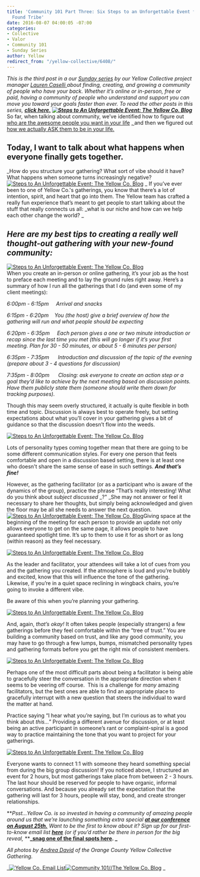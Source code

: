 ```yaml
---
title: 'Community 101 Part Three: Six Steps to an Unforgettable Event for Your New
  Found Tribe'
date: 2016-08-07 04:00:05 -07:00
categories:
- Collective
- Valor
- Community 101
- Sunday Series
author: Yellow
redirect_from: "/yellow-collective/6408/"
---
```


_This is the third post in a our [Sunday series](http://yellowconference.com/category/sunday-series/) by our Yellow Collective project manager_ [_Lauren Caselli_ ](http://www.laurencaselli.com/)_about finding, creating, and growing a community of people who have your back. Whether it’s online or in-person, free or paid, having a community of people who understand and support you can move you toward your goals faster than ever. To read the other posts in this series,_ **_[click here.](http://yellowconference.com/category/community-101/) [![Steps to An Unforgettable Event: The Yellow Co. Blog](https://yellow-blog-images.imgix.net/2016/08/YellowCollectivexHeritage-AndreaDavid47.jpg)](https://yellow-blog-images.imgix.net/2016/08/YellowCollectivexHeritage-AndreaDavid47.jpg)_** So far, when talking about community, we’ve identified how to figure out [who are the awesome people you want in your life](http://yellowconference.com/2016/07/10/community-101-a-new-series-about-making-friends-as-an-adult/) [ , ](http://yellowconference.com/2016/07/10/community-101-a-new-series-about-making-friends-as-an-adult/) and then we figured out [ how we actually ASK them to be in your life.](http://yellowconference.com/2016/07/24/community-101-part-two-inviting-brilliant-people-into-your-life/)

## Today, I want to talk about what happens when everyone finally gets together.

_How do you structure your gathering? What sort of vibe should it have? What happens when someone turns increasingly negative?[![Steps to An Unforgettable Event: The Yellow Co. Blog](https://yellow-blog-images.imgix.net/2016/08/YellowCollectivexHeritage-AndreaDavid55.jpg)](https://yellow-blog-images.imgix.net/2016/08/YellowCollectivexHeritage-AndreaDavid55.jpg) _ If you’ve ever been to one of Yellow Co.'s gatherings, you know that there’s a lot of intention, spirit, and heart that go into them. The Yellow team has crafted a really fun experience that’s meant to get people to start talking about the stuff that really connects us all: _what is our niche and how can we help each other change the world? _

## _**Here are my best tips to creating a really well thought-out gathering with your new-found community:**_

[![Steps to An Unforgettable Event: The Yellow Co. Blog](https://yellow-blog-images.imgix.net/2016/08/STEP-1-LAY-OUT-DETAILED.jpg)](https://yellow-blog-images.imgix.net/2016/08/STEP-1-LAY-OUT-DETAILED.jpg)[  
](https://yellow-blog-images.imgix.net/2016/08/STEP-3-SET-THE-TONE.jpg)When you create an in-person or online gathering, it’s your job as the host to preface each meeting and to lay the ground rules right away. Here’s a summary of how I run all the gatherings that I do (and even some of my client meetings):

_6:00pm - 6:15pm     Arrival and snacks_

_6:15pm - 6:20pm    You (the host) give a brief overview of how the gathering will run and what people should be expecting_

_6:20pm - 6:35pm     Each person gives a one or two minute introduction or recap since the last time you met (this will go longer if it’s your first meeting. Plan for 30 - 50 minutes, or about 5 - 6 minutes per person)_

_6:35pm - 7:35pm      Introduction and discussion of the topic of the evening (prepare about 3 - 4 questions for discussion)_

_7:35pm - 8:00pm      Closing: ask everyone to create an action step or a goal they’d like to achieve by the next meeting based on discussion points. Have them publicly state them (someone should write them down for tracking purposes)._

Though this may seem overly structured, it actually is quite flexible in both time and topic. Discussion is always best to operate freely, but setting expectations about what you’ll cover in your gathering gives a bit of guidance so that the discussion doesn’t flow into the weeds.

[![Steps to An Unforgettable Event: The Yellow Co. Blog](https://yellow-blog-images.imgix.net/2016/08/STEP-2-CREATE-OPPORTUNITIES.jpg)](https://yellow-blog-images.imgix.net/2016/08/STEP-2-CREATE-OPPORTUNITIES.jpg)

Lots of personality types coming together mean that there are going to be some different communication styles. For every one person that feels comfortable and open in a discussion based setting, there is at least one who doesn't share the same sense of ease in such settings. **_And that’s fine!_**

However, as the gathering facilitator (or as a participant who is aware of the dynamics of the group), practice the phrase “That’s really interesting! What do you think about _subject discussed_ _<insert-name-of-silent-gathering-attendee-here>?" </insert-name-of-silent-gathering-attendee-here>_She may not answer or feel it necessary to share her thoughts, but simply being acknowledged and given the floor may be all she needs to answer the next question.[![Steps to An Unforgettable Event: The Yellow Co. Blog](https://yellow-blog-images.imgix.net/2016/08/YellowCollectivexHeritage-AndreaDavid87.jpg)](https://yellow-blog-images.imgix.net/2016/08/YellowCollectivexHeritage-AndreaDavid87.jpg)Giving space at the beginning of the meeting for each person to provide an update not only allows everyone to get on the same page, it allows people to have guaranteed spotlight time. It’s up to them to use it for as short or as long (within reason) as they feel necessary.

[![Steps to An Unforgettable Event: The Yellow Co. Blog](https://yellow-blog-images.imgix.net/2016/08/STEP-3-SET-THE-TONE.jpg)](https://yellow-blog-images.imgix.net/2016/08/STEP-3-SET-THE-TONE.jpg)

As the leader and facilitator, your attendees will take a lot of cues from you and the gathering you created. If the atmosphere is loud and you’re bubbly and excited, know that this will influence the tone of the gathering. Likewise, if you’re in a quiet space reclining in wingback chairs, you’re going to invoke a different vibe.

Be aware of this when you’re planning your gathering.

[![Steps to An Unforgettable Event: The Yellow Co. Blog](https://yellow-blog-images.imgix.net/2016/08/STEP-4-KNOW-THAT-THE-FIRST.jpg)](https://yellow-blog-images.imgix.net/2016/08/STEP-4-KNOW-THAT-THE-FIRST.jpg)

And, again, _that’s okay!_ It often takes people (especially strangers) a few gatherings before they feel comfortable within the “tree of trust.” You are building a community based on trust, and like any good community, you may have to go through a few lumps, bumps, mismatched personality types and gathering formats before you get the right mix of consistent members.

[![Steps to An Unforgettable Event: The Yellow Co. Blog](https://yellow-blog-images.imgix.net/2016/08/STEP-5-PRACTICE-GRACIOUSNESS.jpg)](https://yellow-blog-images.imgix.net/2016/08/STEP-5-PRACTICE-GRACIOUSNESS.jpg)

Perhaps one of the most difficult parts about being a facilitator is being able to gracefully steer the conversation in the appropriate direction when it seems to be veering off course.  This is a challenge for _many_ amazing facilitators, but the best ones are able to find an appropriate place to gracefully interrupt with a new question that steers the individual to ward the matter at hand.

Practice saying “I hear what you’re saying, but I’m curious as to what you think about _this..._” Providing a different avenue for discussion, or at least being an active participant in someone’s rant or complaint-spiral is a good way to practice maintaining the tone that you want to project for your gatherings.

[![Steps to An Unforgettable Event: The Yellow Co. Blog](https://yellow-blog-images.imgix.net/2016/08/STEP-6-LEAVE-PLENTY-OF-TIME.jpg)](https://yellow-blog-images.imgix.net/2016/08/STEP-6-LEAVE-PLENTY-OF-TIME.jpg)

Everyone wants to connect 1:1 with someone they heard something special from during the big group discussion! If you noticed above, I structured an event for 2 hours, but most gatherings take place from between 2 - 3 hours. The last hour should be reserved for people to have organic, informal conversations. And because you already set the expectation that the gathering will last for 3 hours, people will stay, bond, and create stronger relationships.

**_Psst…Yellow Co. is so invested in having a community of amazing people around us that we’re launching something extra special_ **[**_at our conference on August 25th._**](http://yellowconference.com/)** _Want to be the first to know about it? Sign up for our first-to-know email list_ **[**_here_**](http://yellowconference.us3.list-manage.com/subscribe?u=3f8e45f74e0653e404965e2ef&id=e811fb1a74)** _(or if you’d rather be there in person for the big reveal,_ ****_[snag one of the final spots here](http://yellowconference.com/conference/). _**

_All photos by [Andrea David](http://andreadavid.co/) of the Orange County Yellow Collective Gathering._

_[![Yellow Co. Email List](https://yellow-blog-images.imgix.net/2016/07/EMAIL-LIST.jpg)](http://yellowconference.us3.list-manage2.com/subscribe?u=3f8e45f74e0653e404965e2ef&id=7cb1ced4ff)[![Community 101//The Yellow Co. Blog](https://yellow-blog-images.imgix.net/2016/07/LAURENCASELLI.jpg)](http://www.laurencaselli.com/) _
